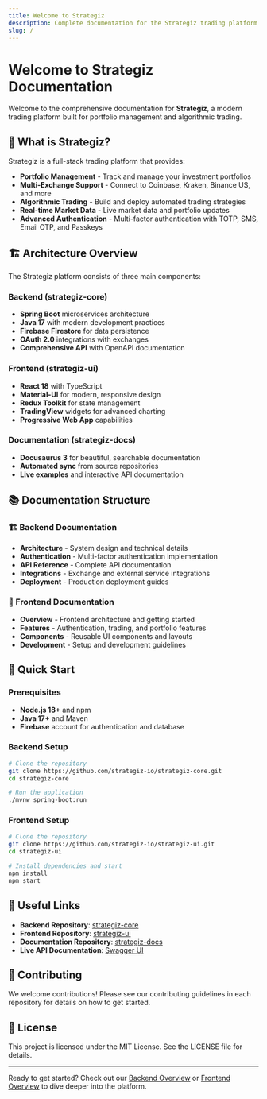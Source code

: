```yaml
---
title: Welcome to Strategiz
description: Complete documentation for the Strategiz trading platform
slug: /
---
```


# Welcome to Strategiz Documentation

Welcome to the comprehensive documentation for **Strategiz**, a modern trading platform built for portfolio management and algorithmic trading.

## 🚀 What is Strategiz?

Strategiz is a full-stack trading platform that provides:

- **Portfolio Management** - Track and manage your investment portfolios
- **Multi-Exchange Support** - Connect to Coinbase, Kraken, Binance US, and more
- **Algorithmic Trading** - Build and deploy automated trading strategies
- **Real-time Market Data** - Live market data and portfolio updates
- **Advanced Authentication** - Multi-factor authentication with TOTP, SMS, Email OTP, and Passkeys

## 🏗️ Architecture Overview

The Strategiz platform consists of three main components:

### Backend (strategiz-core)
- **Spring Boot** microservices architecture
- **Java 17** with modern development practices
- **Firebase Firestore** for data persistence
- **OAuth 2.0** integrations with exchanges
- **Comprehensive API** with OpenAPI documentation

### Frontend (strategiz-ui)
- **React 18** with TypeScript
- **Material-UI** for modern, responsive design
- **Redux Toolkit** for state management
- **TradingView** widgets for advanced charting
- **Progressive Web App** capabilities

### Documentation (strategiz-docs)
- **Docusaurus 3** for beautiful, searchable documentation
- **Automated sync** from source repositories
- **Live examples** and interactive API documentation

## 📚 Documentation Structure

### 🏗️ Backend Documentation
- **Architecture** - System design and technical details
- **Authentication** - Multi-factor authentication implementation
- **API Reference** - Complete API documentation
- **Integrations** - Exchange and external service integrations
- **Deployment** - Production deployment guides

### 🎨 Frontend Documentation
- **Overview** - Frontend architecture and getting started
- **Features** - Authentication, trading, and portfolio features
- **Components** - Reusable UI components and layouts
- **Development** - Setup and development guidelines

## 🚀 Quick Start

### Prerequisites
- **Node.js 18+** and npm
- **Java 17+** and Maven
- **Firebase** account for authentication and database

### Backend Setup
```bash
# Clone the repository
git clone https://github.com/strategiz-io/strategiz-core.git
cd strategiz-core

# Run the application
./mvnw spring-boot:run
```

### Frontend Setup
```bash
# Clone the repository
git clone https://github.com/strategiz-io/strategiz-ui.git
cd strategiz-ui

# Install dependencies and start
npm install
npm start
```

## 🔗 Useful Links

- **Backend Repository**: [strategiz-core](https://github.com/strategiz-io/strategiz-core)
- **Frontend Repository**: [strategiz-ui](https://github.com/strategiz-io/strategiz-ui)
- **Documentation Repository**: [strategiz-docs](https://github.com/strategiz-io/strategiz-docs)
- **Live API Documentation**: [Swagger UI](http://localhost:9090/swagger-ui.html)

## 🤝 Contributing

We welcome contributions! Please see our contributing guidelines in each repository for details on how to get started.

## 📄 License

This project is licensed under the MIT License. See the LICENSE file for details.

---

Ready to get started? Check out our [Backend Overview](backend/intro) or [Frontend Overview](frontend/intro) to dive deeper into the platform.
